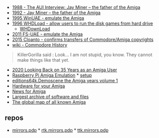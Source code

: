 * [1988 - The AUI Interview: Jay Miner – the father of the Amiga](https://retrocomputingnews.wordpress.com/2015/05/31/the-aui-interview-jay-miner-the-father-of-the-amiga/)
* [1992 - Jay Miner – the father of the Amiga](http://elwoodb.free.fr/Amiga/Jay.txt)
* [1995 WinUAE - emulate the Amiga](https://www.winuae.net/)
* [1996 WHDLoad - allow users to run the disk games from hard drive](http://whdload.de/)
	* [WHDownLoad](http://whdownload.com)
* [2011 FS-UAE - emulate the Amiga](https://fs-uae.net/)
* [2015 Cloanto - confirms transfers of Commodore/Amiga copyrights](http://amiga-news.de/en/news/AN-2015-02-00027-EN.html)
* [wiki - Commodore History](https://en.wikipedia.org/wiki/Commodore_International)


> KillerGorilla said : Look… I am not stupid, you know. They cannot make things like that yet.

* [2020 Looking Back on 35 Years as an Amiga User](https://bytecellar.com/2020/10/27/looking-back-on-35-years-as-an-amiga-user/)
* [Raspberry Pi Amiga Emulation](https://makerhacks.com/pimiga/) * [setup](https://www.youtube.com/watch?v=rpnKrNEezZ4)
* [editions64k.Demoscene the Amiga years volume 1](https://www.editions64k.fr/)
* [Hardware for your Amiga](http://amigakit.com/)
* [News for Amiga](http://www.generationamiga.com/)
* [Largest archive of software and files](http://aminet.net/)
* [The global map of all known Amiga](https://amigamap.com/)

## repos
* [mirrors.pdp](https://mirrors.pdp) * [rtk.mirrors.pdp](https://rtk.mirrors.pdp) * [ttk.mirrors.pdp](https://ttk.mirrors.pdp)